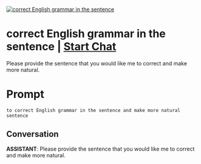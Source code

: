 
[![correct English grammar in the sentence](https://flow-prompt-covers.s3.us-west-1.amazonaws.com/icon/realistic/real_7.png)](https://gptcall.net/chat.html?data=%7B%22contact%22%3A%7B%22id%22%3A%22woyBoSCLxLZnpSbEXKhGG%22%2C%22flow%22%3Atrue%7D%7D)
# correct English grammar in the sentence | [Start Chat](https://gptcall.net/chat.html?data=%7B%22contact%22%3A%7B%22id%22%3A%22woyBoSCLxLZnpSbEXKhGG%22%2C%22flow%22%3Atrue%7D%7D)
Please provide the sentence that you would like me to correct and make more natural.

# Prompt

```
to correct English grammar in the sentence and make more natural sentence
```

## Conversation

**ASSISTANT**: Please provide the sentence that you would like me to correct and make more natural.


